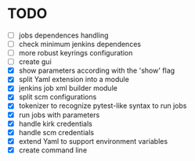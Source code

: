 
TODO
====

- [ ] jobs dependences handling
- [ ] check minimum jenkins dependences
- [ ] more robust keyrings configuration
- [ ] create gui
- [x] show parameters according with the 'show' flag
- [x] split Yaml extension into a module
- [x] jenkins job xml builder module
- [x] split scm configurations
- [x] tokenizer to recognize pytest-like syntax to run jobs
- [x] run jobs with parameters
- [x] handle kirk credentials
- [x] handle scm credentials
- [x] extend Yaml to support environment variables
- [x] create command line
